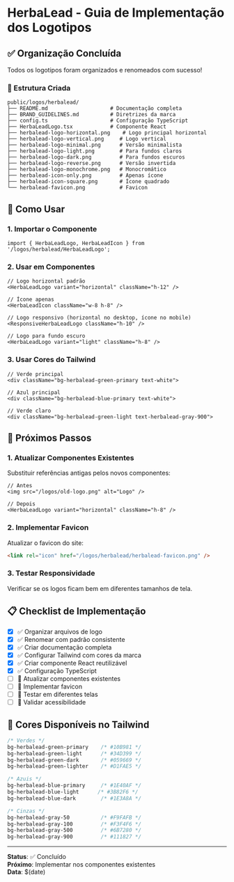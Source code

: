 # HerbaLead - Guia de Implementação dos Logotipos

## ✅ Organização Concluída

Todos os logotipos foram organizados e renomeados com sucesso! 

### 📁 Estrutura Criada
```
public/logos/herbalead/
├── README.md                    # Documentação completa
├── BRAND_GUIDELINES.md          # Diretrizes da marca
├── config.ts                    # Configuração TypeScript
├── HerbaLeadLogo.tsx            # Componente React
├── herbalead-logo-horizontal.png    # Logo principal horizontal
├── herbalead-logo-vertical.png     # Logo vertical
├── herbalead-logo-minimal.png      # Versão minimalista
├── herbalead-logo-light.png        # Para fundos claros
├── herbalead-logo-dark.png         # Para fundos escuros
├── herbalead-logo-reverse.png      # Versão invertida
├── herbalead-logo-monochrome.png   # Monocromático
├── herbalead-icon-only.png         # Apenas ícone
├── herbalead-icon-square.png       # Ícone quadrado
└── herbalead-favicon.png           # Favicon
```

## 🚀 Como Usar

### 1. Importar o Componente
```tsx
import { HerbaLeadLogo, HerbaLeadIcon } from '/logos/herbalead/HerbaLeadLogo';
```

### 2. Usar em Componentes
```tsx
// Logo horizontal padrão
<HerbaLeadLogo variant="horizontal" className="h-12" />

// Ícone apenas
<HerbaLeadIcon className="w-8 h-8" />

// Logo responsivo (horizontal no desktop, ícone no mobile)
<ResponsiveHerbaLeadLogo className="h-10" />

// Logo para fundo escuro
<HerbaLeadLogo variant="light" className="h-8" />
```

### 3. Usar Cores do Tailwind
```tsx
// Verde principal
<div className="bg-herbalead-green-primary text-white">

// Azul principal  
<div className="bg-herbalead-blue-primary text-white">

// Verde claro
<div className="bg-herbalead-green-light text-herbalead-gray-900">
```

## 🔄 Próximos Passos

### 1. Atualizar Componentes Existentes
Substituir referências antigas pelos novos componentes:

```tsx
// Antes
<img src="/logos/old-logo.png" alt="Logo" />

// Depois  
<HerbaLeadLogo variant="horizontal" className="h-8" />
```

### 2. Implementar Favicon
Atualizar o favicon do site:
```html
<link rel="icon" href="/logos/herbalead/herbalead-favicon.png" />
```

### 3. Testar Responsividade
Verificar se os logos ficam bem em diferentes tamanhos de tela.

## 📋 Checklist de Implementação

- [x] ✅ Organizar arquivos de logo
- [x] ✅ Renomear com padrão consistente  
- [x] ✅ Criar documentação completa
- [x] ✅ Configurar Tailwind com cores da marca
- [x] ✅ Criar componente React reutilizável
- [x] ✅ Configuração TypeScript
- [ ] 🔄 Atualizar componentes existentes
- [ ] 🔄 Implementar favicon
- [ ] 🔄 Testar em diferentes telas
- [ ] 🔄 Validar acessibilidade

## 🎨 Cores Disponíveis no Tailwind

```css
/* Verdes */
bg-herbalead-green-primary    /* #10B981 */
bg-herbalead-green-light      /* #34D399 */
bg-herbalead-green-dark       /* #059669 */
bg-herbalead-green-lighter    /* #D1FAE5 */

/* Azuis */
bg-herbalead-blue-primary     /* #1E40AF */
bg-herbalead-blue-light      /* #3B82F6 */
bg-herbalead-blue-dark        /* #1E3A8A */

/* Cinzas */
bg-herbalead-gray-50          /* #F9FAFB */
bg-herbalead-gray-100         /* #F3F4F6 */
bg-herbalead-gray-500         /* #6B7280 */
bg-herbalead-gray-900         /* #111827 */
```

---

**Status**: ✅ Concluído  
**Próximo**: Implementar nos componentes existentes  
**Data**: $(date)



















